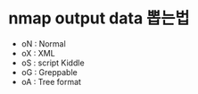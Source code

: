 # nmap output data 뽑는법

* oN : Normal
* oX : XML
* oS : script Kiddle
* oG : Greppable
* oA : Tree format